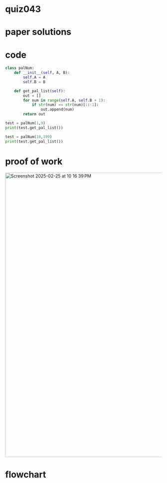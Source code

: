 # quiz043

# paper solutions

# code
```.py
class palNum:
    def __init__(self, A, B):
        self.A = A
        self.B = B

    def get_pal_list(self):
        out = []
        for num in range(self.A, self.B + 1):
            if str(num) == str(num)[::-1]:
                out.append(num)
        return out

test = palNum(1,9)
print(test.get_pal_list())

test = palNum(10,199)
print(test.get_pal_list())
```

# proof of work
<img width="913" alt="Screenshot 2025-02-25 at 10 16 39 PM" src="https://github.com/user-attachments/assets/809846dd-7d39-4dc4-b6ae-f386e33e8871" />

# flowchart
